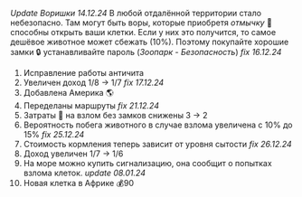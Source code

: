 *Update Воришки 14.12.24*
В любой отдалённой территории стало небезопасно. Там могут быть воры, которые приобретя *отмычку* 🔑 способны открыть ваши клетки. Если у них это получится, то самое дешёвое животное может сбежать (10%). Поэтому покупайте хорошие замки 🔒 устанавливайте пароль (*Зоопарк* - *Безопасность*)
*fix 16.12.24*
1. Исправление работы античита
2. Увеличен доход 1/8 -> 1/7
*fix 17.12.24*
1. Добавлена Америка 🌎
2. Переделаны маршруты
*fix 21.12.24*
1. Затраты 💪 на взлом без замков снижены 3 -> 2
2. Вероятность побега животного в случае взлома увеличена с 10% до 15%
*fix 25.12.24*
1. Стоимость кормления теперь зависит от уровня сытости
*fix 26.12.24*
1. Доход увеличен 1/7 -> 1/6
2. На море можно купить сигнализацию, она сообщит о попытках взлома клеток.
*update 08.01.24*
1. Новая клетка в Африке 💰90